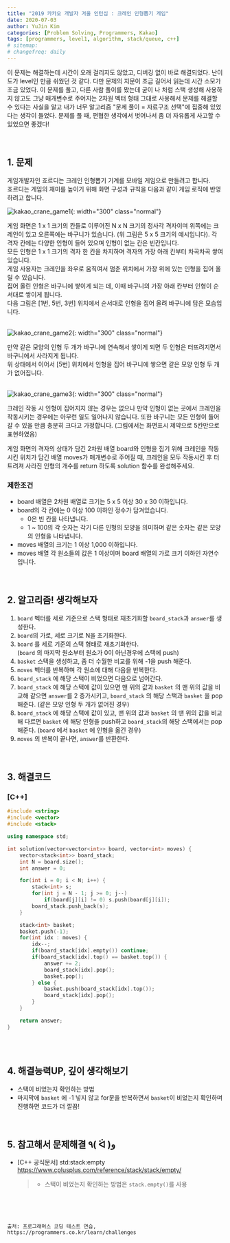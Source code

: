 ```yaml
---
title: "2019 카카오 개발자 겨울 인턴십 : 크레인 인형뽑기 게임"
date: 2020-07-03
author: YuJin Kim
categories: [Problem Solving, Programmers, Kakao]
tags: [programmers, level1, algorithm, stack/queue, c++]
# sitemap:
# changefreq: daily
---
```


이 문제는 해결하는데 시간이 오래 걸리지도 않았고, 디버깅 없이 바로 해결되었다. 난이도가 level인 만큼 쉬웠던 것 같다. 다만 문제의 지문이 조금 길어서 읽는데 시간 소모가 조금 있었다. 이 문제를 풀고, 다른 사람 풀이를 봤는데 굳이 나 처럼 스택 생성해 사용하지 않고도 그냥 매개변수로 주어지는 2차원 벡터 형태 그대로 사용해서 문제를 해결할 수 있다는 사실을 알고 내가 너무 알고리즘 "문제 풀이 = 자료구조 선택"에 집중해 있었다는 생각이 들었다. 문제를 풀 때, 편협한 생각에서 벗어나서 좀 더 자유롭게 사고할 수 있었으면 좋겠다!  
<br/>
<br/>

## 1. 문제

게임개발자인 죠르디는 크레인 인형뽑기 기계를 모바일 게임으로 만들려고 합니다.  
죠르디는 게임의 재미를 높이기 위해 화면 구성과 규칙을 다음과 같이 게임 로직에 반영하려고 합니다.

![kakao_crane_game1](https://grepp-programmers.s3.ap-northeast-2.amazonaws.com/files/production/69f1cd36-09f4-4435-8363-b71a650f7448/crane_game_101.png){: width="300" class="normal"}

게임 화면은 1 x 1 크기의 칸들로 이루어진 N x N 크기의 정사각 격자이며 위쪽에는 크레인이 있고 오른쪽에는 바구니가 있습니다. (위 그림은 5 x 5 크기의 예시입니다). 각 격자 칸에는 다양한 인형이 들어 있으며 인형이 없는 칸은 빈칸입니다.  
모든 인형은 1 x 1 크기의 격자 한 칸을 차지하며 격자의 가장 아래 칸부터 차곡차곡 쌓여 있습니다.  
게임 사용자는 크레인을 좌우로 움직여서 멈춘 위치에서 가장 위에 있는 인형을 집어 올릴 수 있습니다.  
집어 올린 인형은 바구니에 쌓이게 되는 데, 이때 바구니의 가장 아래 칸부터 인형이 순서대로 쌓이게 됩니다.  
다음 그림은 [1번, 5번, 3번] 위치에서 순서대로 인형을 집어 올려 바구니에 담은 모습입니다.  
<br/>

![kakao_crane_game2](https://grepp-programmers.s3.ap-northeast-2.amazonaws.com/files/production/638e2162-b1e4-4bbb-b0d7-62d31e97d75c/crane_game_102.png){: width="300" class="normal"}

만약 같은 모양의 인형 두 개가 바구니에 연속해서 쌓이게 되면 두 인형은 터뜨려지면서 바구니에서 사라지게 됩니다.  
위 상태에서 이어서 [5번] 위치에서 인형을 집어 바구니에 쌓으면 같은 모양 인형 두 개가 없어집니다.  
<br/>

![kakao_crane_game3](https://grepp-programmers.s3.ap-northeast-2.amazonaws.com/files/production/8569d736-091e-4771-b2d3-7a6e95a20c22/crane_game_103.gif){: width="300" class="normal"}

크레인 작동 시 인형이 집어지지 않는 경우는 없으나 만약 인형이 없는 곳에서 크레인을 작동시키는 경우에는 아무런 일도 일어나지 않습니다. 또한 바구니는 모든 인형이 들어갈 수 있을 만큼 충분히 크다고 가정합니다. (그림에서는 화면표시 제약으로 5칸만으로 표현하였음)

게임 화면의 격자의 상태가 담긴 2차원 배열 board와 인형을 집기 위해 크레인을 작동시킨 위치가 담긴 배열 moves가 매개변수로 주어질 때, 크레인을 모두 작동시킨 후 터트려져 사라진 인형의 개수를 return 하도록 solution 함수를 완성해주세요.

### 제한조건

- board 배열은 2차원 배열로 크기는 5 x 5 이상 30 x 30 이하입니다.
- board의 각 칸에는 0 이상 100 이하인 정수가 담겨있습니다.
  - 0은 빈 칸을 나타냅니다.
  - 1 ~ 100의 각 숫자는 각기 다른 인형의 모양을 의미하며 같은 숫자는 같은 모양의 인형을 나타냅니다.
- moves 배열의 크기는 1 이상 1,000 이하입니다.
- moves 배열 각 원소들의 값은 1 이상이며 board 배열의 가로 크기 이하인 자연수입니다.
  <br/><br/><br/>

## 2. 알고리즘! 생각해보자

1. `board` 벡터를 세로 기준으로 스택 형태로 재초기화할 `board_stack`과 `answer`를 생성한다.
2. `board`의 가로, 세로 크기로 N을 초기화한다.
3. `board` 를 세로 기준의 스택 형태로 재초기화한다.  
   (`board` 의 마지막 원소부터 원소가 0이 아닌경우에 스택에 push)
4. `basket` 스택을 생성하고, 좀 더 수월한 비교를 위해 -1을 push 해준다.
5. `moves` 벡터를 반복하며 각 원소에 대해 다음을 반복한다.
6. `board_stack` 에 해당 스택이 비었으면 다음으로 넘어간다.
7. `board_stack` 에 해당 스택에 값이 있으면 맨 위의 값과 `basket` 의 맨 위의 값을 비교해 같으면 `answer`를 2 증가시키고, `board_stack` 의 해당 스택과 `basket` 을 pop 해준다. (같은 모양 인형 두 개가 없어진 경우)
8. `board_stack` 에 해당 스택에 값이 있고, 맨 위의 값과 `basket` 의 맨 위의 값을 비교해 다르면 `basket` 에 해당 인형을 push하고 `board_stack`의 해당 스택에서는 pop 해준다. (`board` 에서 `basket` 에 인형을 옮긴 경우)
9. `moves` 의 반복이 끝나면, `answer`를 반환한다.  
   <br/><br/>

## 3. 해결코드

### [C++]

```c++
#include <string>
#include <vector>
#include <stack>

using namespace std;

int solution(vector<vector<int>> board, vector<int> moves) {
    vector<stack<int>> board_stack;
    int N = board.size();
    int answer = 0;

    for(int i = 0; i < N; i++) {
        stack<int> s;
        for(int j = N - 1; j >= 0; j--)
            if(board[j][i] != 0) s.push(board[j][i]);
        board_stack.push_back(s);
    }

    stack<int> basket;
    basket.push(-1);
    for(int idx : moves) {
        idx--;
        if(board_stack[idx].empty()) continue;
        if(board_stack[idx].top() == basket.top()) {
            answer += 2;
            board_stack[idx].pop();
            basket.pop();
        } else {
            basket.push(board_stack[idx].top());
            board_stack[idx].pop();
        }
    }

    return answer;
}
```

<br/><br/>

## 4. 해결능력UP, 깊이 생각해보기

- 스택이 비었는지 확인하는 방법
- 마지막에 `basket` 에 -1 넣지 않고 for문을 반복하면서 `basket`이 비었는지 확인하며 진행하면 코드가 더 깔끔!
  <br/><br/><br/>

## 5. 참고해서 문제해결 ٩( ᐛ )و

- [C++ 공식문서] std:stack:empty <https://www.cplusplus.com/reference/stack/stack/empty/>
  > - 스택이 비었는지 확인하는 방법은 `stack.empty()`를 사용

<br/><br/><br/>

```
출처: 프로그래머스 코딩 테스트 연습, https://programmers.co.kr/learn/challenges
```

